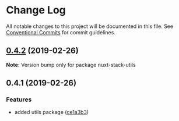 # Change Log

All notable changes to this project will be documented in this file.
See [Conventional Commits](https://conventionalcommits.org) for commit guidelines.

## [0.4.2](https://github.com/wagerfield/nuxt-stack/compare/v0.4.1...v0.4.2) (2019-02-26)

**Note:** Version bump only for package nuxt-stack-utils

## 0.4.1 (2019-02-26)

### Features

- added utils package ([ce1a3b3](https://github.com/wagerfield/nuxt-stack/commit/ce1a3b3))
